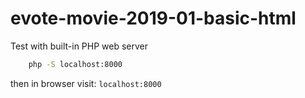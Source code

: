 # evote-movie-2019-01-basic-html

Test with built-in PHP web server

```bash
    php -S localhost:8000
```

then in browser visit: `localhost:8000`